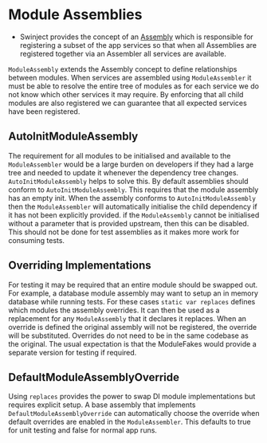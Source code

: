 # Module Assemblies

* Swinject provides the concept of an [Assembly](https://github.com/Swinject/Swinject/blob/master/Documentation/Assembler.md) which is responsible for registering a subset of the app services so that when all Assemblies are registered together via an Assembler all services are available.

`ModuleAssembly` extends the Assembly concept to define relationships between modules.
When services are assembled using `ModuleAssembler` it must be able to resolve the entire tree of modules as for each service we do not know which other services it may require. By enforcing that all child modules are also registered we can guarantee that all expected services have been registered.

## AutoInitModuleAssembly

The requirement for all modules to be initialised and available to the `ModuleAssembler` would be a large burden on developers if they had a large tree and needed to update it whenever the dependency tree changes. `AutoInitModuleAssembly` helps to solve this.
By default assemblies should conform to `AutoInitModuleAssembly`. This requires that the module assembly has an empty init. When the assembly conforms to `AutoInitModuleAssembly` then the `ModuleAssembler` will automatically initialise the child dependency if it has not been explicitly provided.
if the `ModuleAssembly` cannot be initialised without a parameter that is provided upstream, then this can be disabled. This should not be done for test assemblies as it makes more work for consuming tests.

## Overriding Implementations

For testing it may be required that an entire module should be swapped out. For example, a database module assembly may want to setup an in memory database while running tests.
For these cases `static var replaces` defines which modules the assembly overrides. It can then be used as a replacement for any `ModuleAssembly` that it declares it replaces. When an override is defined the original assembly will not be registered, the override will be substituted.
Overrides do not need to be in the same codebase as the original. The usual expectation is that the ModuleFakes would provide a separate version for testing if required.

## DefaultModuleAssemblyOverride

Using `replaces` provides the power to swap DI module implementations but requires explicit setup. A base assembly that implements `DefaultModuleAssemblyOverride` can automatically choose the override when default overrides are enabled in the `ModuleAssembler`. This defaults to true for unit testing and false for normal app runs.
